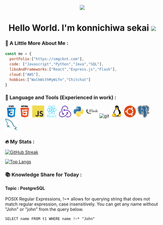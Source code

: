 <div id="header" align="center">
  <img src="https://media.giphy.com/media/M9gbBd9nbDrOTu1Mqx/giphy.gif" width="100"/>
  <h1>
    Hello World. I'm konnichiwa sekai
    <img src="https://media.giphy.com/media/hvRJCLFzcasrR4ia7z/giphy.gif" width="30px"/>
  </h1>
</div>

###  👋 A Little More About Me :

```javascript:introduction.js
const me = {
  portFolio:["https://smgcknt.com"],
  code: ["Javascript","Python","Java","SQL"],
  libsAndFrameworks:["React","Express.js","Flask"],
  cloud:["AWS"],
  hobbies:["WalkWithMyWife","Chitchat"]
}
```

### :hammer: Language and Tools (Experienced in work) :
<div>
<img src="https://raw.githubusercontent.com/devicons/devicon/master/icons/css3/css3-original-wordmark.svg" alt="css3" width="40" height="40"/>
<img src="https://raw.githubusercontent.com/devicons/devicon/master/icons/html5/html5-original-wordmark.svg" alt="html5" width="40" height="40"/>
<img src="https://raw.githubusercontent.com/devicons/devicon/master/icons/javascript/javascript-original.svg" alt="javascript" width="40" height="40"/>
<img src="https://raw.githubusercontent.com/devicons/devicon/master/icons/react/react-original-wordmark.svg" alt="react" width="40" height="40"/>
<img src="https://raw.githubusercontent.com/devicons/devicon/master/icons/redux/redux-original.svg" alt="redux" width="40" height="40"/>
<img src="https://raw.githubusercontent.com/devicons/devicon/master/icons/python/python-original.svg" alt="python" width="40" height="40"/>
<img src="https://raw.githubusercontent.com/devicons/devicon/master/icons/flask/flask-original-wordmark.svg" alt="flask" width="40" height="40"/>
<img src="https://www.vectorlogo.zone/logos/git-scm/git-scm-icon.svg" alt="git" width="40" height="40"/>
<img src="https://raw.githubusercontent.com/devicons/devicon/master/icons/linux/linux-original.svg" alt="linux" width="40" height="40"/>
<img src="https://raw.githubusercontent.com/devicons/devicon/master/icons/ubuntu/ubuntu-plain.svg" alt="ubuntu" width="40" height="40"/>
<img src="https://raw.githubusercontent.com/devicons/devicon/master/icons/postgresql/postgresql-original.svg" alt="postgresql" width="40" height="40"/>
 <img src="https://raw.githubusercontent.com/devicons/devicon/master/icons/mysql/mysql-original.svg" alt="mysql" width="40" height="40"/>
</div>

### :fire: My Stats :
[![GitHub Streak](http://github-readme-streak-stats.herokuapp.com?user=smgcknt-tech&theme=dark&background=000000)](https://git.io/streak-stats)  

[![Top Langs](https://github-readme-stats.vercel.app/api/top-langs/?username=smgcknt-tech&layout=compact&theme=vision-friendly-dark)](https://github.com/anuraghazra/github-readme-stats)


### :books: Knowledge Share for Today :

#### Topic : PostgreSQL

POSIX Regular Expressions, !~* allows for querying string that does not match regular expression, case insensitively.
You can get any name without "John" or "john" from the query below.
```
SELECT name FROM t1 WHERE name !~* "John"
```


          
